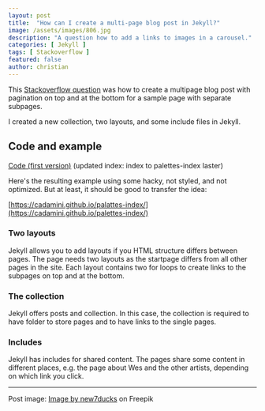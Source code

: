 ```yaml
---
layout: post
title:  "How can I create a multi-page blog post in Jekyll?"
image: /assets/images/806.jpg
description: "A question how to add a links to images in a carousel."
categories: [ Jekyll ]
tags: [ Stackoverflow ]
featured: false
author: christian
---
```


This [Stackoverflow question](https://stackoverflow.com/questions/74813094/how-can-i-create-a-multi-page-blog-post-in-jekyll/74869733#comment132162516_74869733) was how to create a multipage blog post with pagination on top and at the bottom for a sample page with separate subpages. 

I created a new collection, two layouts, and some include files in Jekyll. 

## Code and example 

[Code (first version)](https://github.com/cadamini/cadamini.github.io/commit/de2921161ad5748c68d99970bf40639245cc5572) (updated index: index to palettes-index laster)

Here's the resulting example using some hacky, not styled, and not optimized. But at least, it should be good to transfer the idea: 

[https://cadamini.github.io/palattes-index/](https://cadamini.github.io/palettes-index/)

### Two layouts

Jekyll allows you to add layouts if you HTML structure differs between pages. The page needs two layouts as the startpage differs from all other pages in the site. Each layout contains two for loops to create links to the subpages on top and at the bottom. 

### The collection

Jekyll offers posts and collection. In this case, the collection is required to have folder to store pages and to have links to the single pages.

### Includes

Jekyll has includes for shared content. The pages share some content in different places, e.g. the page about Wes and the other artists, depending on which link you click.

---

Post image: <a href="https://www.freepik.com/free-vector/blue-round-modern-annual-report-template_1111040.htm#query=cover&position=2&from_view=keyword">Image by new7ducks</a> on Freepik
